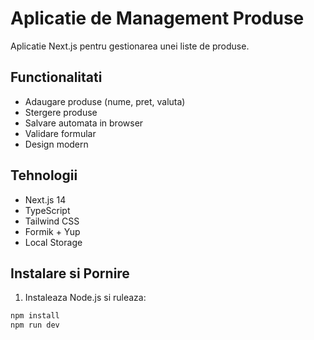 # Aplicatie de Management Produse

Aplicatie Next.js pentru gestionarea unei liste de produse.

## Functionalitati

- Adaugare produse (nume, pret, valuta)
- Stergere produse
- Salvare automata in browser
- Validare formular
- Design modern

## Tehnologii

- Next.js 14
- TypeScript
- Tailwind CSS
- Formik + Yup
- Local Storage

## Instalare si Pornire

1. Instaleaza Node.js si ruleaza:
```bash
npm install
npm run dev